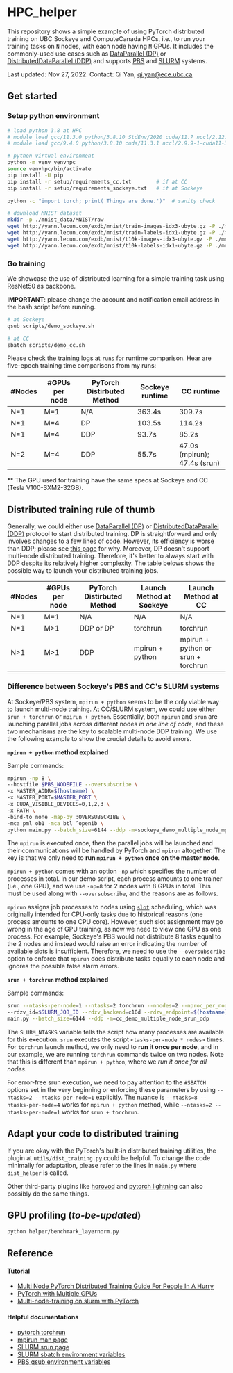 # HPC_helper

This repository shows a simple example of using PyTorch distributed training on UBC Sockeye and ComputeCanada HPCs, i.e., to run your training tasks on `N` nodes, with each node having `M` GPUs. It includes the commonly-used use cases such as [DataParallel (DP)](https://pytorch.org/docs/stable/generated/torch.nn.DataParallel.html) or [DistributedDataParallel (DDP)](https://pytorch.org/docs/stable/generated/torch.nn.parallel.DistributedDataParallel.html) and supports [PBS](https://2020.help.altair.com/2020.1/PBSProfessional/PBSUserGuide2020.1.1.pdf) and [SLURM](https://slurm.schedmd.com/documentation.html) systems.

Last updated: Nov 27, 2022. Contact: Qi Yan, qi.yan@ece.ubc.ca 

## Get started

### Setup python environment
```bash
# load python 3.8 at HPC
# module load gcc/11.3.0 python/3.8.10 StdEnv/2020 cuda/11.7 nccl/2.12.12 # CC
# module load gcc/9.4.0 python/3.8.10 cuda/11.3.1 nccl/2.9.9-1-cuda11-3 # Sockeye

# python virtual environment
python -m venv venvhpc
source venvhpc/bin/activate
pip install -U pip
pip install -r setup/requirements_cc.txt        # if at CC
pip install -r setup/requirements_sockeye.txt   # if at Sockeye

python -c "import torch; print('Things are done.')"  # sanity check

# download MNIST dataset
mkdir -p ./mnist_data/MNIST/raw
wget http://yann.lecun.com/exdb/mnist/train-images-idx3-ubyte.gz -P ./mnist_data/MNIST/raw
wget http://yann.lecun.com/exdb/mnist/train-labels-idx1-ubyte.gz -P ./mnist_data/MNIST/raw
wget http://yann.lecun.com/exdb/mnist/t10k-images-idx3-ubyte.gz -P ./mnist_data/MNIST/raw
wget http://yann.lecun.com/exdb/mnist/t10k-labels-idx1-ubyte.gz -P ./mnist_data/MNIST/raw
```
### Go training
We showcase the use of distributed learning for a simple training task using ResNet50 as backbone.

**IMPORTANT**: please change the account and notification email address in the bash script before running.

```bash
# at Sockeye
qsub scripts/demo_sockeye.sh

# at CC
sbatch scripts/demo_cc.sh
```
Please check the training logs at `runs` for runtime comparison. Hear are five-epoch training time comparisons from my runs:

| #Nodes | #GPUs per node | PyTorch Distirbuted Method | Sockeye runtime | CC runtime                   |
| ------ | -------------- | -------------------------- | --------------- | ---------------------------- |
| N=1    | M=1            | N/A                        | 363.4s          | 309.7s                       |
| N=1    | M=4            | DP                         | 103.5s          | 114.2s                       |
| N=1    | M=4            | DDP                        | 93.7s           | 85.2s                        |
| N=2    | M=4            | DDP                        | 55.7s           | 47.0s (mpirun); 47.4s (srun) |

** The GPU used for training have the same specs at Sockeye and CC (Tesla V100-SXM2-32GB).

## Distributed training rule of thumb

Generally, we could either use [DataParallel (DP)](https://pytorch.org/docs/stable/generated/torch.nn.DataParallel.html) or [DistributedDataParallel (DDP)](https://pytorch.org/docs/stable/generated/torch.nn.parallel.DistributedDataParallel.html) protocol to start distributed training. DP is straightforward and only involves changes to a few lines of code. However, its efficiency is worse than DDP; please see [this page](https://pytorch.org/docs/stable/notes/cuda.html#use-nn-parallel-distributeddataparallel-instead-of-multiprocessing-or-nn-dataparallel) for why. Moreover, DP doesn't support multi-node distributed training. Therefore, it's better to always start with DDP despite its relatively higher complexity. The table belows shows the possible way to launch your distributed training jobs.


| #Nodes | #GPUs per node | PyTorch Distirbuted Method | Launch Method at Sockeye | Launch Method at CC |
|--------|----------------|----------------------------|---------------------------|----------------------|
| N=1    | M=1            | N/A                        | N/A                       | N/A                  |
| N=1    | M>1            | DDP or DP                 | torchrun                  | torchrun             |
| N>1    | M>1            | DDP                        | mpirun + python           | mpirun + python or srun + torchrun |


### Difference between Sockeye's PBS and CC's SLURM systems
At Sockeye/PBS system, `mpirun + python` seems to be the only viable way to launch multi-node training. At CC/SLURM system, we could use either `srun + torchrun` or `mpirun + python`. Essentially, both `mpirun` and `srun` are launching parallel jobs across different nodes *in one line of code*, and these two mechanisms are the key to scalable multi-node DDP training. We use the following example to show the crucial details to avoid errors.

**`mpirun + python` method explained**

Sample commands:
```bash
mpirun -np 8 \
--hostfile $PBS_NODEFILE --oversubscribe \
-x MASTER_ADDR=$(hostname) \
-x MASTER_PORT=$MASTER_PORT \
-x CUDA_VISIBLE_DEVICES=0,1,2,3 \
-x PATH \
-bind-to none -map-by :OVERSUBSCRIBE \
-mca pml ob1 -mca btl ^openib \
python main.py --batch_size=6144 --ddp -m=sockeye_demo_multiple_node_mpi_ddp
```
The `mpirun` is executed once, then the parallel jobs will be launched and their communications will be handled by PyTorch and `mpirun` altogether. The key is that we only need to **run `mpirun + python`  once on the master node**.

 `mpirun + python` comes with an option `-np` which specifies the number of processes in total. In our demo script, each process amounts to one trainer (i.e., one GPU), and we use `-np=8` for 2 nodes with 8 GPUs in total. This must be used along with `--oversubscribe`, and the reasons are as follows.

`mpirun` assigns job processes to nodes using [`slot`](https://www.open-mpi.org/doc/v4.0/man1/mpirun.1.php#sect3) scheduling, which was originally intended for CPU-only tasks due to historical reasons (one process amounts to one CPU core). However, such slot assignment may go wrong in the age of GPU training, as now we need to view one GPU as one process. For example, Sockeye's PBS would not distribute 8 tasks equal to the 2 nodes and instead would raise an error indicating the number of available slots is insufficient. Therefore, we need to use the `--oversubscribe` option to enforce that `mpirun` does distribute tasks equally to each node and ignores the possible false alarm errors.

**`srun + torchrun` method explained**

Sample commands:

```bash
srun --ntasks-per-node=1 --ntasks=2 torchrun --nnodes=2 --nproc_per_node=4 \
--rdzv_id=$SLURM_JOB_ID --rdzv_backend=c10d --rdzv_endpoint=$(hostname):$MASTER_PORT \
main.py --batch_size=6144 --ddp -m=cc_demo_multiple_node_srun_ddp
```

The `SLURM_NTASKS` variable tells the script how many processes are available for this execution. `srun` executes the script `<tasks-per-node * nodes>` times. For `torchrun` launch method, we only need to **run it once per node**, and in our example, we are running `torchrun` commands twice on two nodes. Note that this is different than `mpirun + python`, where we *run it once for all nodes*.

For error-free srun execution, we need to pay attention to the `#SBATCH` options set in the very beginning or enforcing these parameters by using `--ntasks=2 --ntasks-per-node=1` explicitly. The nuance is `--ntasks=8 --ntasks-per-node=4` works for `mpirun + python` method, while `--ntasks=2 --ntasks-per-node=1` works for `srun + torchrun`.

## Adapt your code to distributed training
If you are okay with the PyTorch's built-in distributed training utilities, the plugin at `utils/dist_training.py` could be helpful. To change the code minimally for adaptation, please refer to the lines in `main.py` where `dist_helper` is called. 

Other third-party plugins like [horovod](https://horovod.ai/) and [pytorch lightning](https://www.pytorchlightning.ai/) can also possibly do the same things.


## GPU profiling (*to-be-updated*)
```bash
python helper/benchmark_layernorm.py
```

## Reference
#### Tutorial
* [Multi Node PyTorch Distributed Training Guide For People In A Hurry](https://lambdalabs.com/blog/multi-node-pytorch-distributed-training-guide)
* [PyTorch with Multiple GPUs](https://docs.alliancecan.ca/wiki/PyTorch#PyTorch_with_Multiple_GPUs)
* [Multi-node-training on slurm with PyTorch](https://gist.github.com/TengdaHan/1dd10d335c7ca6f13810fff41e809904)

#### Helpful documentations
* [pytorch torchrun](https://pytorch.org/docs/stable/elastic/run.html)
* [mpirun man page](https://www.open-mpi.org/doc/v4.0/man1/mpirun.1.php)
* [SLURM srun page](https://slurm.schedmd.com/srun.html)
* [SLURM sbatch environment variables](https://slurm.schedmd.com/sbatch.html#SECTION_OUTPUT-ENVIRONMENT-VARIABLES)
* [PBS qsub environment variables](https://opus.nci.org.au/display/Help/Useful+PBS+Environment+Variables)